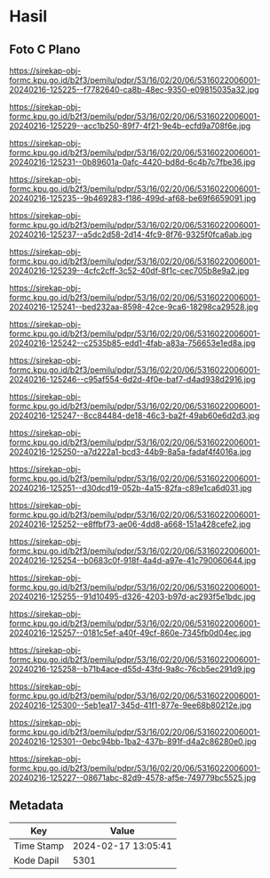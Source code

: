 # Hasil

## Foto C Plano

https://sirekap-obj-formc.kpu.go.id/b2f3/pemilu/pdpr/53/16/02/20/06/5316022006001-20240216-125225--f7782640-ca8b-48ec-9350-e09815035a32.jpg

https://sirekap-obj-formc.kpu.go.id/b2f3/pemilu/pdpr/53/16/02/20/06/5316022006001-20240216-125229--acc1b250-89f7-4f21-9e4b-ecfd9a708f6e.jpg

https://sirekap-obj-formc.kpu.go.id/b2f3/pemilu/pdpr/53/16/02/20/06/5316022006001-20240216-125231--0b89601a-0afc-4420-bd8d-6c4b7c7fbe36.jpg

https://sirekap-obj-formc.kpu.go.id/b2f3/pemilu/pdpr/53/16/02/20/06/5316022006001-20240216-125235--9b469283-f186-499d-af68-be69f6659091.jpg

https://sirekap-obj-formc.kpu.go.id/b2f3/pemilu/pdpr/53/16/02/20/06/5316022006001-20240216-125237--a5dc2d58-2d14-4fc9-8f76-9325f0fca6ab.jpg

https://sirekap-obj-formc.kpu.go.id/b2f3/pemilu/pdpr/53/16/02/20/06/5316022006001-20240216-125239--4cfc2cff-3c52-40df-8f1c-cec705b8e9a2.jpg

https://sirekap-obj-formc.kpu.go.id/b2f3/pemilu/pdpr/53/16/02/20/06/5316022006001-20240216-125241--bed232aa-8598-42ce-9ca6-18298ca29528.jpg

https://sirekap-obj-formc.kpu.go.id/b2f3/pemilu/pdpr/53/16/02/20/06/5316022006001-20240216-125242--c2535b85-edd1-4fab-a83a-756653e1ed8a.jpg

https://sirekap-obj-formc.kpu.go.id/b2f3/pemilu/pdpr/53/16/02/20/06/5316022006001-20240216-125246--c95af554-6d2d-4f0e-baf7-d4ad938d2916.jpg

https://sirekap-obj-formc.kpu.go.id/b2f3/pemilu/pdpr/53/16/02/20/06/5316022006001-20240216-125247--8cc84484-de18-46c3-ba2f-49ab60e6d2d3.jpg

https://sirekap-obj-formc.kpu.go.id/b2f3/pemilu/pdpr/53/16/02/20/06/5316022006001-20240216-125250--a7d222a1-bcd3-44b9-8a5a-fadaf4f4016a.jpg

https://sirekap-obj-formc.kpu.go.id/b2f3/pemilu/pdpr/53/16/02/20/06/5316022006001-20240216-125251--d30dcd19-052b-4a15-82fa-c89e1ca6d031.jpg

https://sirekap-obj-formc.kpu.go.id/b2f3/pemilu/pdpr/53/16/02/20/06/5316022006001-20240216-125252--e8ffbf73-ae06-4dd8-a668-151a428cefe2.jpg

https://sirekap-obj-formc.kpu.go.id/b2f3/pemilu/pdpr/53/16/02/20/06/5316022006001-20240216-125254--b0683c0f-918f-4a4d-a97e-41c790060644.jpg

https://sirekap-obj-formc.kpu.go.id/b2f3/pemilu/pdpr/53/16/02/20/06/5316022006001-20240216-125255--91d10495-d326-4203-b97d-ac293f5e1bdc.jpg

https://sirekap-obj-formc.kpu.go.id/b2f3/pemilu/pdpr/53/16/02/20/06/5316022006001-20240216-125257--0181c5ef-a40f-49cf-860e-7345fb0d04ec.jpg

https://sirekap-obj-formc.kpu.go.id/b2f3/pemilu/pdpr/53/16/02/20/06/5316022006001-20240216-125258--b71b4ace-d55d-43fd-9a8c-76cb5ec291d9.jpg

https://sirekap-obj-formc.kpu.go.id/b2f3/pemilu/pdpr/53/16/02/20/06/5316022006001-20240216-125300--5eb1ea17-345d-41f1-877e-9ee68b80212e.jpg

https://sirekap-obj-formc.kpu.go.id/b2f3/pemilu/pdpr/53/16/02/20/06/5316022006001-20240216-125301--0ebc94bb-1ba2-437b-891f-d4a2c86280e0.jpg

https://sirekap-obj-formc.kpu.go.id/b2f3/pemilu/pdpr/53/16/02/20/06/5316022006001-20240216-125227--08671abc-82d9-4578-af5e-749779bc5525.jpg


## Metadata

| Key        | Value               |
| ---------- | ------------------- |
| Time Stamp | 2024-02-17 13:05:41 |
| Kode Dapil | 5301                |



